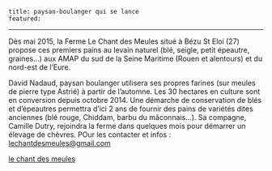 	title: paysan-boulanger qui se lance
	featured:
---

Dès mai 2015, la Ferme Le Chant des Meules situé à Bézu St Eloi (27) propose ces premiers pains au levain naturel (blé, seigle, petit épeautre, graines…) aux AMAP du sud de la Seine Maritime (Rouen et alentours) et du nord-est de l’Eure.

David Nadaud, paysan boulanger utilisera ses propres farines (sur meules de pierre type Astrié) à partir de l’automne. Les 30 hectares en culture sont en conversion depuis octobre 2014. Une démarche de conservation de blés et d’épeautres permettra d’ici 2 ans de fournir des pains de variétés dites anciennes (blé rouge, Chiddam, barbu du mâconnais…). Sa compagne, Camille Dutry, rejoindra la ferme dans quelques mois pour démarrer un élevage de chèvres. POur les contacter et infos :  <lechantdesmeules@gmail.com>

[le chant des meules](http://lechantdesmeules.canalblog.com/ "chant des meules")